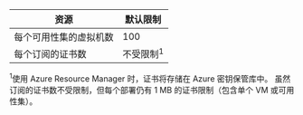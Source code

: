 | 资源 | 默认限制 |
| --- | --- |
| 每个可用性集的虚拟机数 |100 |
| 每个订阅的证书数 |不受限制<sup>1</sup> |

<sup>1</sup>使用 Azure Resource Manager 时，证书将存储在 Azure 密钥保管库中。 虽然订阅的证书数不受限制，但每个部署仍有 1 MB 的证书限制（包含单个 VM 或可用性集）。